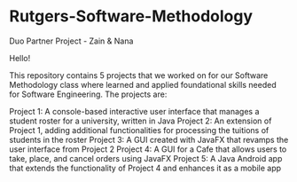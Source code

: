 # Rutgers-Software-Methodology
Duo Partner Project - Zain &amp; Nana

Hello!

This repository contains 5 projects that we worked on for our Software Methodology class where learned and applied foundational skills needed for Software Engineering. The projects are:

Project 1: A console-based interactive user interface that manages a student roster for a university, written in Java
Project 2: An extension of Project 1, adding additional functionalities for processing the tuitions of students in the roster
Project 3: A GUI created with JavaFX that revamps the user interface from Project 2
Project 4: A GUI for a Cafe that allows users to take, place, and cancel orders using JavaFX
Project 5: A Java Android app that extends the functionality of Project 4 and enhances it as a mobile app
